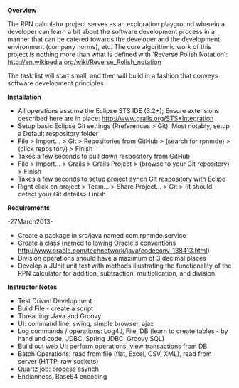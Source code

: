 **Overview**

The RPN calculator project serves as an exploration playground wherein a developer can learn a bit about the software 
development process in a manner that can be catered towards the developer and the development environment (company 
norms), etc.  The core algorithmic work of this project is nothing more than what is defined with 'Reverse Polish 
Notation': http://en.wikipedia.org/wiki/Reverse_Polish_notation

The task list will start small, and then will build in a fashion that conveys software development principles.

**Installation**
- All operations assume the Eclipse STS IDE (3.2+); Ensure extensions described here are in place: 
  http://www.grails.org/STS+Integration
- Setup basic Eclipse Git settings (Preferences > Git).  Most notably, setup a Default respository folder
- File > Import... > Git > Repositories from GitHub > (search for rpnmde) > (click repository) > Finish
- Takes a few seconds to pull down respository from GitHub
- File > Import... > Grails > Grails Project > (browse to your Git repository) > Finish
- Takes a few seconds to setup project synch Git respository with Eclipe
- Right click on project > Team... > Share Project... > Git > (it should detect your Git details> Finish



**Requirements**

-27March2013-
- Create a package in src/java named com.rpnmde.service
- Create a class (named following Oracle's conventions http://www.oracle.com/technetwork/java/codeconv-138413.html)
- Division operations should have a maximum of 3 decimal places
- Develop a JUnit unit test with methods illustrating the functionality of the RPN calculator for addition, subtraction,
  multiplication, and division.    


  
**Instructor Notes**
- Test Driven Development
- Build File - create a script
- Threading: Java and Groovy
- UI: command line, swing, simple browser, ajax
- Log commands / operations: Log4J, File, DB (learn to create tables - by hand and code, JDBC, Spring JDBC, Groovy SQL)
- Build out web UI: perform operations, view transactions from DB
- Batch Operations: read from file (flat, Excel, CSV, XML), read from server (HTTP, raw sockets)
- Quartz job: process asynch
- Endianness, Base64 encoding
